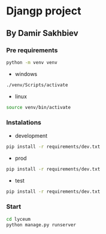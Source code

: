 # Djangp project

## By Damir Sakhbiev

### Pre requirements

```bash
python -m venv venv
```

* windows

```bash
./venv/Scripts/activate
```

* linux

```bash
source venv/bin/activate
```

### Instalations

* development

```bash
pip install -r requirements/dev.txt
```

* prod

```bash
pip install -r requirements/dev.txt
```

* test

```bash
pip install -r requirements/dev.txt
```

### Start

```bash
cd lyceum
python manage.py runserver
```
